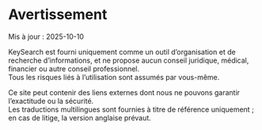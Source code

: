 # Avertissement
Mis à jour : 2025-10-10

KeySearch est fourni uniquement comme un outil d’organisation et de recherche d’informations, et ne propose aucun conseil juridique, médical, financier ou autre conseil professionnel.  
Tous les risques liés à l’utilisation sont assumés par vous-même.  

Ce site peut contenir des liens externes dont nous ne pouvons garantir l’exactitude ou la sécurité.  
Les traductions multilingues sont fournies à titre de référence uniquement ; en cas de litige, la version anglaise prévaut.